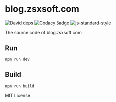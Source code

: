blog.zsxsoft.com
=================================================
[![David deps](https://david-dm.org/zsxsoft/blog.zsxsoft.com.svg)](https://david-dm.org/zsxsoft/blog.zsxsoft.com)
[![Codacy Badge](https://api.codacy.com/project/badge/grade/abcf2f6174b740178a57bfa3ef082cf9)](https://www.codacy.com/app/zsxsoft/blog-zsxsoft-com)
[![js-standard-style](https://img.shields.io/badge/code%20style-standard-brightgreen.svg)](http://standardjs.com)

The source code of blog.zsxsoft.com

## Run
``npm run dev``

## Build
``npm run build``

MIT License